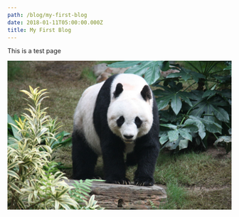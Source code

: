 ```yaml
---
path: /blog/my-first-blog
date: 2018-01-11T05:00:00.000Z
title: My First Blog
---
```

This is a test page

![](/assets/1200px-grosser_panda.jpg)

